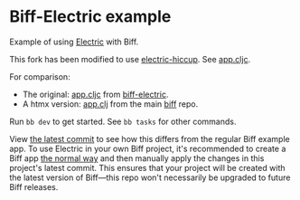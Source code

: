 # Biff-Electric example

Example of using [Electric](https://github.com/hyperfiddle/electric) with Biff.

This fork has been modified to use [electric-hiccup]. See [app.cljc].

For comparison:

* The original: [app.cljc][biff-electric app.cljc] from [biff-electric].
* A htmx version: [app.clj][starter/src/com/example/app.clj] from the main [biff] repo.

Run `bb dev` to get started. See `bb tasks` for other commands.

View [the latest commit](https://github.com/jacobobryant/biff-electric/commits/master)
to see how this differs from the regular Biff example app. To use Electric in
your own Biff project, it's recommended to create a Biff app
[the normal way](https://biffweb.com/docs/get-started/new-project/) and then
manually apply the changes in this project's latest commit. This ensures that
your project will be created with the latest version of Biff—this repo won't
necessarily be upgraded to future Biff releases.

[electric-hiccup]:https://github.com/milelo/electric-hiccup
[app.cljc]: https://github.com/milelo/biff-electric-hiccup/blob/master/src/com/biffweb/examples/electric/app.cljc
[biff-electric]: https://github.com/jacobobryant/biff-electric
[biff-electric app.cljc]: https://github.com/jacobobryant/biff-electric/blob/master/src/com/biffweb/examples/electric/app.cljc
[biff]: https://github.com/jacobobryant/biff
[starter/src/com/example/app.clj]: https://github.com/jacobobryant/biff/blob/28afb31cfcafc59f8e60ad32066ac0bb58691f7c/starter/src/com/example/app.clj
